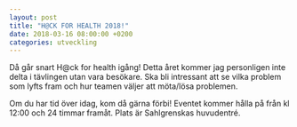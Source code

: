 ```yaml
---
layout: post
title: "H@CK FOR HEALTH 2018!"
date: 2018-03-16 08:00:00 +0200
categories: utveckling
---
```

Då går snart H@ck for health igång! Detta året kommer jag personligen inte delta i tävlingen utan vara besökare. Ska bli intressant att se vilka problem som lyfts fram och hur teamen väljer att möta/lösa problemen.

Om du har tid över idag, kom då gärna förbi! Eventet kommer hålla på från kl 12:00 och 24 timmar framåt. Plats är Sahlgrenskas huvudentré.